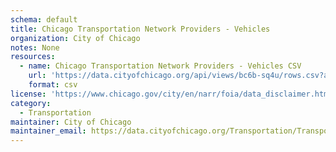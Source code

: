 ```yaml
---
schema: default
title: Chicago Transportation Network Providers - Vehicles
organization: City of Chicago
notes: None
resources:
  - name: Chicago Transportation Network Providers - Vehicles CSV
    url: 'https://data.cityofchicago.org/api/views/bc6b-sq4u/rows.csv?accessType=DOWNLOAD'
    format: csv
license: 'https://www.chicago.gov/city/en/narr/foia/data_disclaimer.html'
category:
  - Transportation
maintainer: City of Chicago
maintainer_email: https://data.cityofchicago.org/Transportation/Transportation-Network-Providers-Vehicles/bc6b-sq4u
---
```

